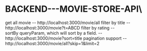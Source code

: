 # BACKEND---MOVIE-STORE-API\
get all movie -- http://localhost:3000/movie/all
filter by title -- http://localhost:3000/movie?t=ABCD
filter by rating --  
sortBy queryParam, which will sort by a field. --http://localhost:3000/movie?sort=title
pagination support -- http://localhost:3000/movie/all?skip=1&limit=2

